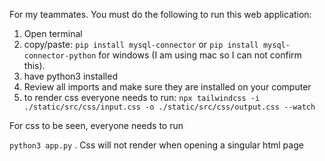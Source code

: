 For my teammates.
You must do the following to run this web application:

1. Open terminal
2. copy/paste: ``pip install mysql-connector`` or ``pip install mysql-connector-python`` for windows (I am using mac so I can not confirm this).
3. have python3 installed
4. Review all imports and make sure they are installed on your computer
5. to render css everyone needs to run: 
```npx tailwindcss -i ./static/src/css/input.css -o ./static/src/css/output.css --watch```

For css to be seen, everyone needs to run

```python3 app.py```
 . Css will not render when opening a singular html page
